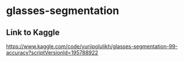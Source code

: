# glasses-segmentation

## Link to Kaggle 
https://www.kaggle.com/code/yuriipolulikh/glasses-segmentation-99-accuracy?scriptVersionId=195788922
